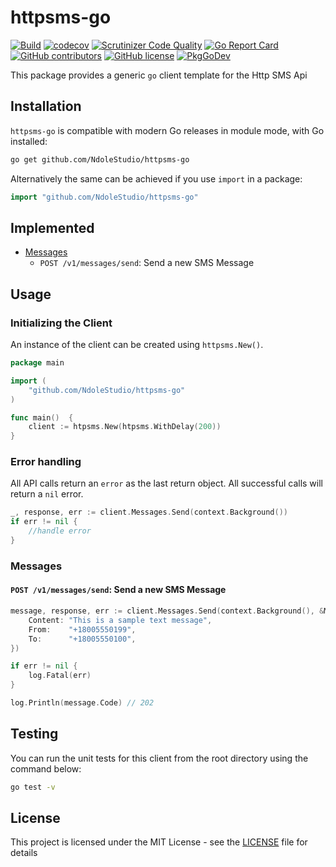 # httpsms-go

[![Build](https://github.com/NdoleStudio/httpsms-go/actions/workflows/main.yml/badge.svg)](https://github.com/NdoleStudio/httpsms-go/actions/workflows/main.yml)
[![codecov](https://codecov.io/gh/NdoleStudio/httpsms-go/branch/main/graph/badge.svg)](https://codecov.io/gh/NdoleStudio/httpsms-go)
[![Scrutinizer Code Quality](https://scrutinizer-ci.com/g/NdoleStudio/httpsms-go/badges/quality-score.png?b=main)](https://scrutinizer-ci.com/g/NdoleStudio/httpsms-go/?branch=main)
[![Go Report Card](https://goreportcard.com/badge/github.com/NdoleStudio/httpsms-go)](https://goreportcard.com/report/github.com/NdoleStudio/httpsms-go)
[![GitHub contributors](https://img.shields.io/github/contributors/NdoleStudio/httpsms-go)](https://github.com/NdoleStudio/httpsms-go/graphs/contributors)
[![GitHub license](https://img.shields.io/github/license/NdoleStudio/httpsms-go?color=brightgreen)](https://github.com/NdoleStudio/httpsms-go/blob/master/LICENSE)
[![PkgGoDev](https://pkg.go.dev/badge/github.com/NdoleStudio/httpsms-go)](https://pkg.go.dev/github.com/NdoleStudio/httpsms-go)


This package provides a generic `go` client template for the Http SMS Api

## Installation

`httpsms-go` is compatible with modern Go releases in module mode, with Go installed:

```bash
go get github.com/NdoleStudio/httpsms-go
```

Alternatively the same can be achieved if you use `import` in a package:

```go
import "github.com/NdoleStudio/httpsms-go"
```


## Implemented

- [Messages](#messages)
    - `POST /v1/messages/send`: Send a new SMS Message

## Usage

### Initializing the Client

An instance of the client can be created using `httpsms.New()`.

```go
package main

import (
    "github.com/NdoleStudio/httpsms-go"
)

func main()  {
    client := htpsms.New(htpsms.WithDelay(200))
}
```

### Error handling

All API calls return an `error` as the last return object. All successful calls will return a `nil` error.

```go
_, response, err := client.Messages.Send(context.Background())
if err != nil {
    //handle error
}
```

### Messages

#### `POST /v1/messages/send`: Send a new SMS Message

```go
message, response, err := client.Messages.Send(context.Background(), &MessageSendParams{
    Content: "This is a sample text message",
    From:    "+18005550199",
    To:      "+18005550100",
})

if err != nil {
    log.Fatal(err)
}

log.Println(message.Code) // 202
```

## Testing

You can run the unit tests for this client from the root directory using the command below:

```bash
go test -v
```

## License

This project is licensed under the MIT License - see the [LICENSE](LICENSE) file for details
